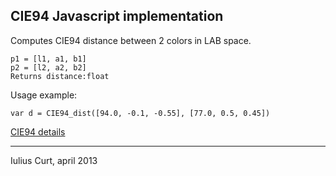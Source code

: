 CIE94 Javascript implementation
-------------------------------

Computes CIE94 distance between 2 colors in LAB space.

    p1 = [l1, a1, b1]
    p2 = [l2, a2, b2]
    Returns distance:float

Usage example:

    var d = CIE94_dist([94.0, -0.1, -0.55], [77.0, 0.5, 0.45])

[CIE94 details](http://en.wikipedia.org/wiki/Color_difference#CIE94)

---

Iulius Curt, april 2013